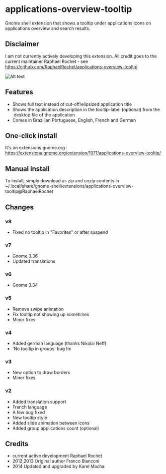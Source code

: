 # applications-overview-tooltip
Gnome shell extension that shows a tooltip under applications icons on applications overview and search results.

## Disclaimer
I am not currently actively developing this extension. All credit goes to the current maintainer Raphael Rochet - see https://github.com/RaphaelRochet/applications-overview-tooltip

![Alt text](./screenshot.png "Here is how it looks like")

## Features
- Shows full text instead of cut-off/elipsized application title
- Shows the application description in the tooltip-label (optional) from the .desktop file of the application
- Comes in Brazilian Portuguese, English, French and German

## One-click install
It's on extensions.gnome.org :
https://extensions.gnome.org/extension/1071/applications-overview-tooltip/

## Manual install
To install, simply download as zip and unzip contents in ~/.local/share/gnome-shell/extensions/applications-overview-tooltip@RaphaelRochet

## Changes

### v8
- Fixed no tooltip in "Favorites" or after suspend

### v7
- Gnome 3.36
- Updated translations

### v6
- Gnome 3.34

### v5
- Remove swipe animation
- Fix tooltip not showing up sometimes
- Minor fixes

### v4
- Added german language (thanks Nikolai Neff)
- 'No tooltip in groups' bug fix

### v3
- New option to draw borders
- Minor fixes

### v2
- Added translation support
- French language
- A few bug fixed
- New tooltip style
- Added slide animation between icons
- Added group applications count (optional)

## Credits
- current active development Raphael Rochet
- 2012,2013 Original author Franco Bianconi
- 2014 Updated and upgraded by Karel Macha


